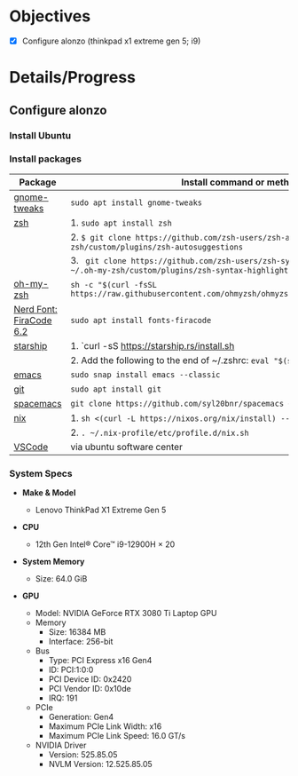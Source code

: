 # Objectives

- [X] Configure alonzo (thinkpad x1 extreme gen 5; i9)


# Details/Progress

## Configure alonzo

### Install Ubuntu

### Install packages

| Package                      | Install command or method                                                                                         |
|------------------------------|-------------------------------------------------------------------------------------------------------------------|
| [gnome-tweaks][]             | `sudo apt install gnome-tweaks`                                                                                   |
| [zsh][]                      | 1. `sudo apt install zsh`                                                                                         |
|                              | 2. `$ git clone https://github.com/zsh-users/zsh-autosuggestions ~/.oh-my-zsh/custom/plugins/zsh-autosuggestions` |
|                              | 3. ` git clone https://github.com/zsh-users/zsh-syntax-highlighting.git ~/.oh-my-zsh/custom/plugins/zsh-syntax-highlighting` |
| [oh-my-zsh][]                | `sh -c "$(curl -fsSL https://raw.githubusercontent.com/ohmyzsh/ohmyzsh/master/tools/install.sh)"`                 |
| [Nerd Font: FiraCode 6.2][]  | `sudo apt install fonts-firacode`                                                                                 |
| [starship][]                 |  1. `curl -sS https://starship.rs/install.sh | sh`                                                                |
|                              |  2. Add the following to the end of ~/.zshrc: `eval "$(starship init zsh)"`                                       |
| [emacs][]                    | `sudo snap install emacs --classic`                                                                               |
| [git][]                      | `sudo apt install git`                                                                                            |
| [spacemacs][]                | `git clone https://github.com/syl20bnr/spacemacs ~/.emacs.d`                                                      |
| [nix][]                      |  1. `sh <(curl -L https://nixos.org/nix/install) --no-daemon`                                                     |
|                              |  2. `. ~/.nix-profile/etc/profile.d/nix.sh`                                                                       |
| [VSCode][]                   |  via ubuntu software center                                                                                       |


### System Specs

-  **Make & Model**
   -  Lenovo ThinkPad X1 Extreme Gen 5

-  **CPU**
   -  12th Gen Intel® Core™ i9-12900H × 20

-  **System Memory**
   -  Size: 64.0 GiB

-  **GPU**
   -  Model: NVIDIA GeForce RTX 3080 Ti Laptop GPU
   -  Memory
      -  Size: 16384 MB
      -  Interface: 256-bit
   -  Bus
      -  Type: PCI Express x16 Gen4
      -  ID: PCI:1:0:0
      -  PCI Device ID: 0x2420
      -  PCI Vendor ID: 0x10de
      -  IRQ: 191
   -  PCIe
      -  Generation: Gen4
      -  Maximum PCIe Link Width: x16
      -  Maximum PCIe Link Speed: 16.0 GT/s
   -  NVIDIA Driver
      -  Version: 525.85.05
      -  NVLM Version: 12.525.85.05


[gnome-tweaks]: https://wiki.gnome.org/Apps/Tweaks
[zsh]: https://github.com/ohmyzsh/ohmyzsh/wiki/Installing-ZSH
[oh-my-zsh]: https://ohmyz.sh/
[Nerd Font: FiraCode 6.2]: https://github.com/tonsky/FiraCode
[starship]: https://starship.rs/guide/
[emacs]: https://www.gnu.org/software/emacs/
[git]: https://git-scm.com/
[spacemacs]: https://www.spacemacs.org/
[nix]: https://nixos.org/
[VSCode]: https://code.visualstudio.com/

